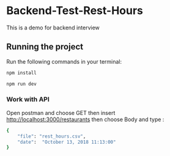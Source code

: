 # Backend-Test-Rest-Hours

This is a demo for backend interview

## Running the project

Run the following commands in your terminal:

```bash
npm install

npm run dev

```

### Work with API

Open postman and choose GET then insert [http://localhost:3000/restaurants](http://localhost:3000/restaurants)
then choose Body and type :

```bash
{
	"file": "rest_hours.csv",
	"date":  "October 13, 2018 11:13:00"
}
```
